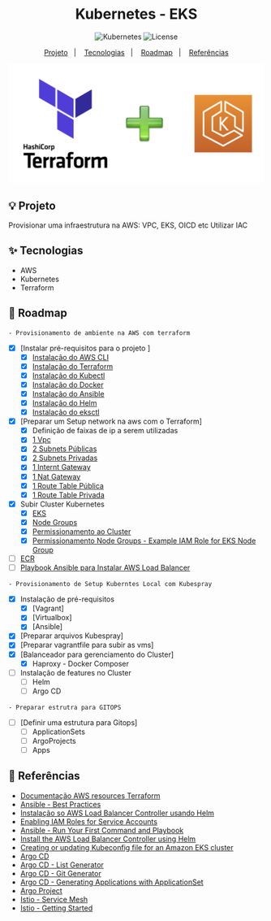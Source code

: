 <h1 align="center">Kubernetes - EKS</h1>

<p align="center">
  <img alt="Kubernetes" src="https://img.shields.io/static/v1?label=Kubernetes&message=Monitoring&color=8257E5&labelColor=000000"  />
  <img alt="License" src="https://img.shields.io/static/v1?label=license&message=MIT&color=49AA26&labelColor=000000">
</p>

<p align="center">
  <a href="#-projeto">Projeto</a>&nbsp;&nbsp;&nbsp;|&nbsp;&nbsp;&nbsp;
  <a href="#-tecnologias">Tecnologias</a>&nbsp;&nbsp;&nbsp;|&nbsp;&nbsp;&nbsp;
  <a href="#-roadmap">Roadmap</a>&nbsp;&nbsp;&nbsp;|&nbsp;&nbsp;&nbsp;
  <a href="#-referências">Referências</a>
</p>

<p align="center">
  <img alt="EKS" src="data/eks_terraform.png">
</p>

## 💡 Projeto

Provisionar uma infraestrutura na AWS: VPC, EKS, OICD etc
Utilizar IAC


## ✨ Tecnologias

- AWS
- Kubernetes
- Terraform

## 👣 Roadmap

```console
- Provisionamento de ambiente na AWS com terraform
```

- [x] [Instalar pré-requisitos para o projeto ]
  - [x] [Instalação do AWS CLI](https://docs.aws.amazon.com/cli/latest/userguide/getting-started-install.html)
  - [x] [Instalação do Terraform](https://developer.hashicorp.com/terraform/tutorials/aws-get-started/install-cli)
  - [x] [Instalação do Kubectl](https://kubernetes.io/docs/tasks/tools/)
  - [x] [Instalação do Docker](https://docs.docker.com/engine/install/)
  - [x] [Instalação do Ansible](https://docs.ansible.com/ansible/latest/installation_guide/intro_installation.html)
  - [x] [Instalação do Helm](https://helm.sh/docs/intro/install/)
  - [x] [Instalação do eksctl](https://docs.aws.amazon.com/emr/latest/EMR-on-EKS-DevelopmentGuide/setting-up-eksctl.html)
- [x] [Preparar um Setup network na aws com o Terraform]
  - [x] Definição de faixas de ip a serem utilizadas
  - [x] [1 Vpc](/terraform/vpc.tf)
  - [x] [2 Subnets Públicas](/terraform/vpc.public-subnetes.tf)
  - [x] [2 Subnets Privadas](/terraform/vpc.private-subnetes.tf)
  - [x] [1 Internt Gateway](/terraform/vpc.internetgateway.tf)
  - [x] [1 Nat Gateway](/terraform/vpc.nat-gateway.tf)
  - [x] [1 Route Table Pública](/terraform/vpc.public-route-table.tf)
  - [x] [1 Route Table Privada](/terraform/vpc.private-route-table.tf)
- [x] Subir Cluster Kubernetes
  - [x] [EKS](/terraform/eks.cluster.tf)
  - [x] [Node Groups](/terraform/eks.cluster.node-group.tf)
  - [x] [Permissionamento ao Cluster](/terraform/eks.cluster.permissions.tf)
  - [x] [Permissionamento Node Groups - Example IAM Role for EKS Node Group](/terraform/eks.cluster.node-group.permissions.tf)
- [ ] [ECR](/terraform/ecr.repository.tf)
- [ ] [Playbook Ansible para Instalar AWS Load Balancer](/ansible/site.yaml)

```console
- Provisionamento de Setup Kuberntes Local com Kubespray
```
- [x] Instalação de pré-requisitos
  - [x] [Vagrant]
  - [x] [Virtualbox]
  - [x] [Ansible]
- [x] [Preparar arquivos Kubespray]
- [x] [Preparar vagrantfile para subir as vms]
- [x] [Balanceador para gerenciamento do Cluster]
  - [x] Haproxy - Docker Composer
- [ ] Instalação de features no Cluster
  - [ ] Helm
  - [ ] Argo CD

```console
- Preparar estrutra para GITOPS
```
- [ ] [Definir uma estrutura para Gitops]
  - [ ] ApplicationSets
  - [ ] ArgoProjects
  - [ ] Apps

## 📄 Referências

- [Documentação AWS resources Terraform](https://registry.terraform.io/providers/hashicorp/aws/latest/docs)
- [Ansible - Best Practices](https://docs.ansible.com/ansible/2.8/user_guide/playbooks_best_practices.html#best-practices)
- [Instalação so AWS Load Balancer Controller usando Helm ](https://docs.aws.amazon.com/eks/latest/userguide/lbc-helm.html)
- [Enabling IAM Roles for Service Accounts](https://registry.terraform.io/providers/hashicorp/aws/latest/docs/resources/eks_cluster) 
- [Ansible - Run Your First Command and Playbook](https://docs.ansible.com/ansible/latest/network/getting_started/first_playbook.html)
- [Install the AWS Load Balancer Controller using Helm](https://docs.aws.amazon.com/eks/latest/userguide/lbc-helm.html)
- [Creating or updating Kubeconfig file for an Amazon EKS cluster](https://docs.aws.amazon.com/eks/latest/userguide/create-kubeconfig.html)
- [Argo CD](https://argo-cd.readthedocs.io/en/stable/)
- [Argo CD - List Generator](https://argo-cd.readthedocs.io/en/stable/operator-manual/applicationset/Generators-List/)
- [Argo CD - Git Generator](https://argo-cd.readthedocs.io/en/stable/operator-manual/applicationset/Generators-Git/)
- [Argo CD - Generating Applications with ApplicationSet](https://argo-cd.readthedocs.io/en/stable/user-guide/application-set/)
- [Argo Project](https://github.com/argoproj)
- [Istio - Service Mesh](https://github.com/istio/istio/tree/master)
- [Istio - Getting Started](https://istio.io/latest/docs/setup/getting-started/)